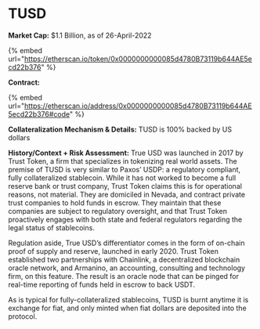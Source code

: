 # TUSD

**Market Cap:** $1.1 Billion, as of 26-April-2022

{% embed url="https://etherscan.io/token/0x0000000000085d4780B73119b644AE5ecd22b376" %}

**Contract:**

{% embed url="https://etherscan.io/address/0x0000000000085d4780B73119b644AE5ecd22b376#code" %}

**Collateralization Mechanism & Details:** TUSD is 100% backed by US dollars&#x20;

**History/Context + Risk Assessment:** True USD was launched in 2017 by Trust Token, a firm that specializes in tokenizing real world assets. The premise of TUSD is very similar to Paxos’ USDP: a regulatory compliant, fully collateralized stablecoin. While it has not worked to become a full reserve bank or trust company, Trust Token claims this is for operational reasons, not material. They are domiciled in Nevada, and contract private trust companies to hold funds in escrow. They maintain that these companies are subject to regulatory oversight, and that Trust Token proactively engages with both state and federal regulators regarding the legal status of stablecoins.&#x20;

Regulation aside, True USD’s differentiator comes in the form of on-chain proof of supply and reserve, launched in early 2020. Trust Token established two partnerships with Chainlink, a decentralized blockchain oracle network, and Armanino, an accounting, consulting and technology firm, on this feature. The result is an oracle node that can be pinged for real-time reporting of funds held in escrow to back USDT.&#x20;

As is typical for fully-collateralized stablecoins, TUSD is burnt anytime it is exchange for fiat, and only minted when fiat dollars are deposited into the protocol.
